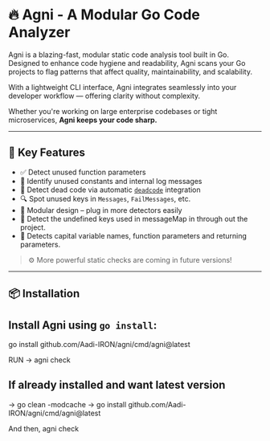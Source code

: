 # 🔥 Agni - A Modular Go Code Analyzer

Agni is a blazing-fast, modular static code analysis tool built in Go. Designed to enhance code hygiene and readability, Agni scans your Go projects to flag patterns that affect quality, maintainability, and scalability.

With a lightweight CLI interface, Agni integrates seamlessly into your developer workflow — offering clarity without complexity.

Whether you're working on large enterprise codebases or tight microservices, **Agni keeps your code sharp.**

---

## 🚀 Key Features

- ✅ Detect unused function parameters  
- 💬 Identify unused constants and internal log messages  
- 📁 Detect dead code via automatic [`deadcode`](https://pkg.go.dev/golang.org/x/tools/cmd/deadcode) integration  
- 🔍 Spot unused keys in `Messages`, `FailMessages`, etc.  
- 🧼 Modular design – plug in more detectors easily  
- 🚀 Detect the undefined keys used in messageMap in through out the project. 
- 🧼 Detects capital variable names, function parameters and returning parameters.

> ⚙️ More powerful static checks are coming in future versions!

---

## 📦 Installation

## Install Agni using `go install`:

go install github.com/Aadi-IRON/agni/cmd/agni@latest

 RUN -> agni check

## If already installed and want latest version
-> go clean -modcache
-> go install github.com/Aadi-IRON/agni/cmd/agni@latest

And then, agni check 
